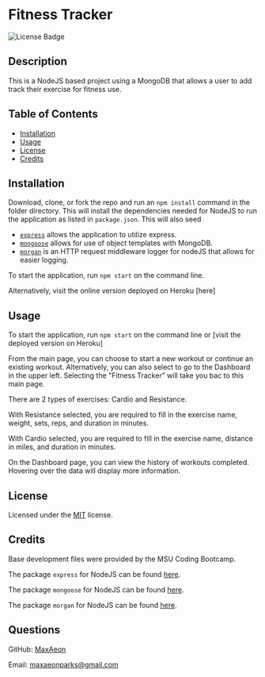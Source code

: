 # Fitness Tracker

![License Badge](https://img.shields.io/badge/License-MIT-yellow.svg)

## Description

This is a NodeJS based project using a MongoDB that allows a user to add track their exercise for fitness use.


## Table of Contents
* [Installation](#installation)
* [Usage](#usage)
* [License](#license)
* [Credits](#credits)


## Installation

Download, clone, or fork the repo and run an `npm install` command in the folder directory. This will install the dependencies needed for NodeJS to run the application as listed in `package.json`. This will also seed 

 * [`express`](https://www.npmjs.com/package/express) allows the application to utilize express.
 * [`mongoose`](https://www.npmjs.com/package/mongoose) allows for use of object templates with MongoDB.
 * [`morgan`](https://www.npmjs.com/package/morgan) is an HTTP request middleware logger for nodeJS that allows for easier logging.

To start the application, run `npm start` on the command line.

Alternatively, visit the online version deployed on Heroku [here]

## Usage

To start the application, run `npm start` on the command line or [visit the deployed version on Heroku]

From the main page, you can choose to start a new workout or continue an existing workout. Alternatively, you can also select to go to the Dashboard in the upper left. Selecting the "Fitness Tracker" will take you bac to this main page.

There are 2 types of exercises: Cardio and Resistance.

With Resistance selected, you are required to fill in the exercise name, weight, sets, reps, and duration in minutes.

With Cardio selected, you are required to fill in the exercise name, distance in miles, and duration in minutes.

On the Dashboard page, you can view the history of workouts completed. Hovering over the data will display more information.

## License

Licensed under the [MIT](LICENSE.txt) license.


## Credits
Base development files were provided by the MSU Coding Bootcamp.

The package `express` for NodeJS can be found [here](https://www.npmjs.com/package/express).

The package `mongoose` for NodeJS can be found [here](https://www.npmjs.com/package/mongoose).

The package `morgan` for NodeJS can be found [here](https://www.npmjs.com/package/morgan).


## Questions
GitHub: [MaxAeon](https://github.com/MaxAeon/)

Email: maxaeonparks@gmail.com
